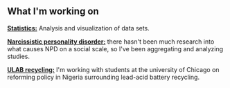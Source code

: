 ## What I'm working on

**[Statistics:](/stats.md)** Analysis and visualization of data sets.

**[Narcissistic personality disorder:](/projects/npd.md)** there hasn't been much research into what causes NPD on a social scale, so I've been aggregating and analyzing studies.

**[ULAB recycling:](https://leadbatteries.substack.com/)** I'm working with students at the university of Chicago on reforming policy in Nigeria surrounding lead-acid battery recycling. 

